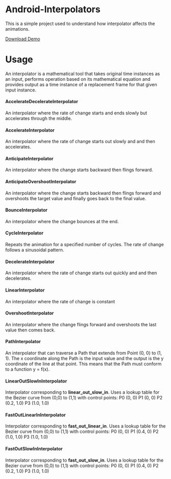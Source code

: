 # Android-Interpolators
This is a simple project used to understand how interpolator affects the animations.



[Download Demo](https://github.com/shubhamsoni00000/Android-Interpolators/blob/master/app-debug.apk)


# Usage

An interpolator is a mathematical tool that takes original time instances as an input, performs operation based on its mathematical equation and provides output as a time instance of a replacement frame for that given input instance.


#### AccelerateDecelerateInterpolator
An interpolator where the rate of change starts and ends slowly but accelerates through the middle.


#### AccelerateInterpolator
An interpolator where the rate of change starts out slowly and and then accelerates.


#### AnticipateInterpolator
An interpolator where the change starts backward then flings forward.


#### AnticipateOvershootInterpolator
An interpolator where the change starts backward then flings forward and overshoots the target value and finally goes back to the final value.


#### BounceInterpolator
An interpolator where the change bounces at the end.


#### CycleInterpolator
Repeats the animation for a specified number of cycles. The rate of change follows a sinusoidal pattern.


#### DecelerateInterpolator
An interpolator where the rate of change starts out quickly and and then decelerates.


#### LinearInterpolator
An interpolator where the rate of change is constant


#### OvershootInterpolator
An interpolator where the change flings forward and overshoots the last value then comes back.


#### PathInterpolator
An interpolator that can traverse a Path that extends from Point (0, 0) to (1, 1). The x coordinate along the Path is the input value and the output is the y coordinate of the line at that point. This means that the Path must conform to a function y = f(x).

#### LinearOutSlowInInterpolator
Interpolator corresponding to <b>linear_out_slow_in</b>. Uses a lookup table for the Bezier curve from (0,0) to (1,1) with control points: P0 (0, 0) P1 (0, 0) P2 (0.2, 1.0) P3 (1.0, 1.0)

#### FastOutLinearInInterpolator
Interpolator corresponding to <b>fast_out_linear_in</b>. Uses a lookup table for the Bezier curve from (0,0) to (1,1) with control points: P0 (0, 0) P1 (0.4, 0) P2 (1.0, 1.0) P3 (1.0, 1.0)


#### FastOutSlowInInterpolator
Interpolator corresponding to <b>fast_out_slow_in</b>. Uses a lookup table for the Bezier curve from (0,0) to (1,1) with control points: P0 (0, 0) P1 (0.4, 0) P2 (0.2, 1.0) P3 (1.0, 1.0)




